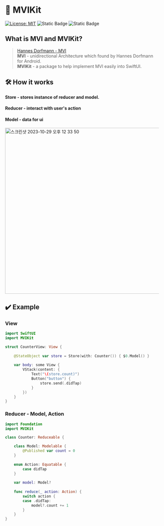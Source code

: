 # 🔄 MVIKit

[![License: MIT](https://img.shields.io/badge/License-MIT-yellow.svg)](https://opensource.org/licenses/MIT)
![Static Badge](https://img.shields.io/badge/iOS-v13-blue)
![Static Badge](https://img.shields.io/badge/Swift-5.4-orange)

## What is MVI and MVIKit?
> [Hannes Dorfmann - MVI](https://hannesdorfmann.com/android/mosby3-mvi-1/)  
> **MVI** - unidirectional Architecture which found by Hannes Dorfmann for Android.  
> **MVIKit** - a package to help implement MVI easily into SwiftUI.  

## 🛠️ How it works
#### Store - stores instance of reducer and model.
#### Reducer - interact with user's action
#### Model - data for ui
<img width="543" alt="스크린샷 2023-10-29 오후 12 33 50" src="https://github.com/insub4067/MVIKit/assets/85481204/c8bd69d5-bd3f-4025-8457-7fedda9fd4ca">


## ✔️ Example
### View
```swift
import SwiftUI
import MVIKit

struct CounterView: View {
    
    @StateObject var store = Store(with: Counter()) { $0.Model() }
    
    var body: some View {
        VStack(content: {
            Text("\(store.count)")
            Button("button") {
                store.send(.didTap)
            }
        })
    }
}
```

### Reducer - Model, Action
```swift
import Foundation
import MVIKit

class Counter: Reduceable {

    class Model: Modelable {
        @Published var count = 0
    }
    
    enum Action: Equatable {
        case didTap
    }
    
    var model: Model?
    
    func reduce(_ action: Action) {
        switch action {
        case .didTap:
            model?.count += 1
        }
    }
}
```
